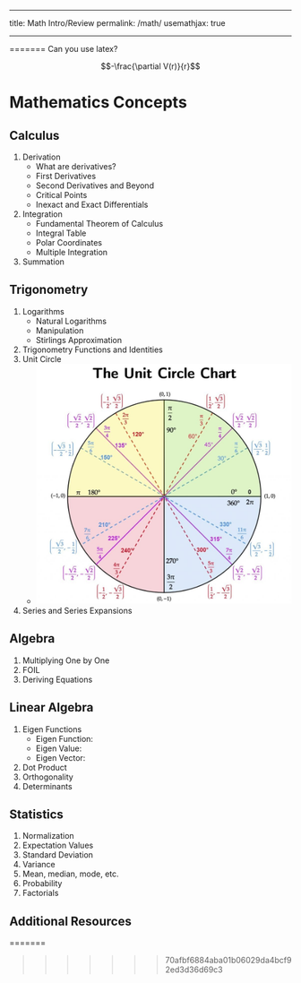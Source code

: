 ___
title: Math Intro/Review
permalink: /math/
usemathjax: true
___

=======
Can you use latex?

$$-\frac{\partial V(r)}{r}$$

# Mathematics Concepts

## Calculus
  1. Derivation
      - What are derivatives?
      - First Derivatives
      - Second Derivatives and Beyond
      - Critical Points
      - Inexact and Exact Differentials
  2. Integration
      - Fundamental Theorem of Calculus
      - Integral Table
      - Polar Coordinates
      - Multiple Integration
  3. Summation

## Trigonometry
  1. Logarithms
      - Natural Logarithms
      - Manipulation
      - Stirlings Approximation
  2. Trigonometry Functions and Identities
  3. Unit Circle
      - ![image](The-Unit-Circle.jpg)
  4. Series and Series Expansions

## Algebra
  1. Multiplying One by One
  2. FOIL
  3. Deriving Equations

## Linear Algebra
  1. Eigen Functions
      - Eigen Function:
      - Eigen Value:
      - Eigen Vector:
  2. Dot Product
  3. Orthogonality
  4. Determinants

## Statistics
  1. Normalization
  2. Expectation Values
  3. Standard Deviation
  4. Variance
  5. Mean, median, mode, etc.
  6. Probability
  7. Factorials

## Additional Resources
=======
>>>>>>> 70afbf6884aba01b06029da4bcf92ed3d36d69c3
